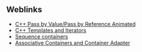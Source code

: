 ## Weblinks

+ [C++ Pass by Value/Pass by Reference Animated](https://www.youtube.com/watch?v=ErMKBh1pobg)
+ [C++ Templates and Iterators](https://youtu.be/ywNZAebgEZw)
+ [Sequence containers](https://www.youtube.com/watch?v=KJWOm1bXUxM&list=PLGLfVvz_LVvQ9S8YSV0iDsuEU8v11yP9M&index=20)
+ [Associative Containers and Container Adapter](https://youtu.be/IaTzi_bsuJU?list=PLGLfVvz_LVvQ9S8YSV0iDsuEU8v11yP9M)